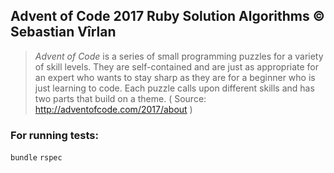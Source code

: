 ## Advent of Code 2017 Ruby Solution Algorithms © Sebastian Vîrlan

> *Advent of Code* is a series of small programming puzzles for a variety of skill levels. They are self-contained and are just as appropriate for an expert who wants to stay sharp as they are for a beginner who is just learning to code. Each puzzle calls upon different skills and has two parts that build on a theme. ( Source: http://adventofcode.com/2017/about )

### For running tests:
`bundle`
`rspec`